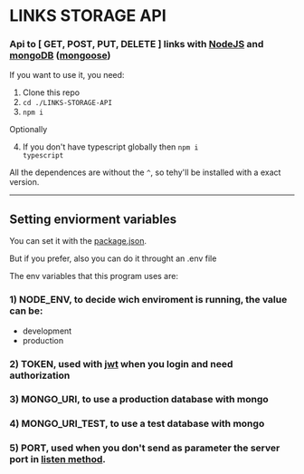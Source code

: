 # LINKS STORAGE API

### Api to [ GET, POST, PUT, DELETE ] links with [NodeJS](http://www.nodejs.org) and [mongoDB](https://www.mongodb.com) ([mongoose](https://mongoosejs.com/))

If you want to use it, you need:

  1) Clone this repo
  2) <code>cd ./LINKS-STORAGE-API</code>
  3) <code>npm i</code>

Optionally
  
  4) If you don't have typescript globally then <code>npm i typescript</code>

All the dependences are without the <code>^</code>,
so tehy'll be installed with a exact version.

----
## Setting enviorment variables

You can set it with the [package.json](./package.json).

But if you prefer, also you can do it throught an .env file

The env variables that this program uses are:

  ### 1) NODE_ENV, to decide wich enviroment is running, the value can be:

  * development
  * production

  ### 2) TOKEN, used with [jwt](https://jwt.io/) when you login and need authorization

  ### 3) MONGO_URI, to use a production database with mongo
  ### 4) MONGO_URI_TEST, to use a test database with mongo
  ### 5) PORT, used when you don't send as parameter the server port in [listen method](./src/index.ts).
